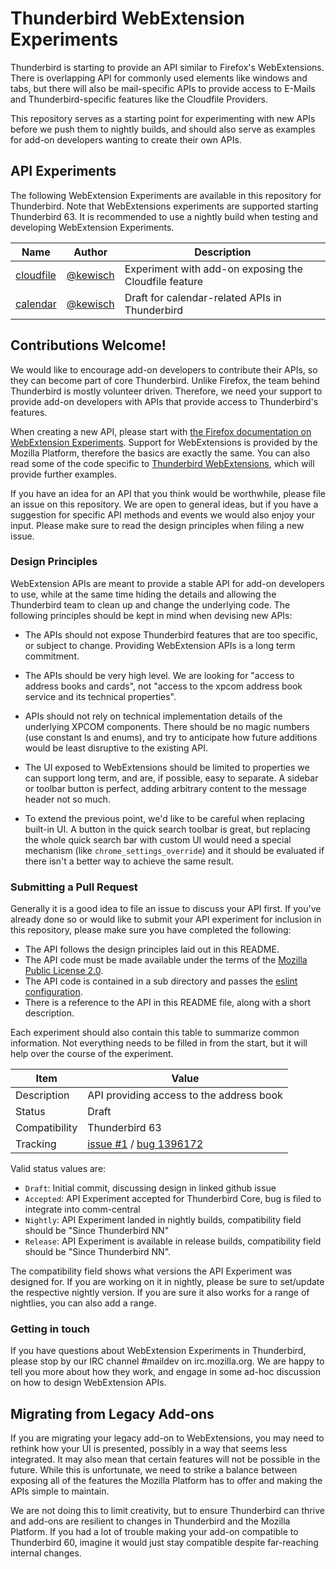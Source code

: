 Thunderbird WebExtension Experiments
====================================
Thunderbird is starting to provide an API similar to Firefox's WebExtensions. There is overlapping
API for commonly used elements like windows and tabs, but there will also be mail-specific APIs to
provide access to E-Mails and Thunderbird-specific features like the Cloudfile Providers.

This repository serves as a starting point for experimenting with new APIs before we push them to
nightly builds, and should also serve as examples for add-on developers wanting to create their own
APIs.

API Experiments
---------------
The following WebExtension Experiments are available in this repository for Thunderbird. Note that
WebExtensions experiments are supported starting Thunderbird 63. It is recommended to use a nightly
build when testing and developing WebExtension Experiments.

| Name                               | Author                                           | Description
| ---------------------------------- | ------------------------------------------------ | --------------
| [cloudfile](./cloudfile/)          | [@kewisch](https://github.com/kewisch/)          | Experiment with add-on exposing the Cloudfile feature
| [calendar](./calendar/)            | [@kewisch](https://github.com/kewisch/)          | Draft for calendar-related APIs in Thunderbird


Contributions Welcome!
----------------------
We would like to encourage add-on developers to contribute their APIs, so they can become part of
core Thunderbird. Unlike Firefox, the team behind Thunderbird is mostly volunteer driven. Therefore,
we need your support to provide add-on developers with APIs that provide access to Thunderbird's
features.

When creating a new API, please start with [the Firefox documentation on WebExtension
Experiments](https://webextensions-experiments.readthedocs.io/en/latest/). Support for WebExtensions
is provided by the Mozilla Platform, therefore the basics are exactly the same. You can also read
some of the code specific to [Thunderbird
WebExtensions](https://searchfox.org/comm-central/source/mail/components/extensions/), which will
provide further examples.

If you have an idea for an API that you think would be worthwhile, please file an issue on this
repository. We are open to general ideas, but if you have a suggestion for specific API methods and
events we would also enjoy your input. Please make sure to read the design principles when filing a
new issue.

### Design Principles
WebExtension APIs are meant to provide a stable API for add-on developers to use, while at the same
time hiding the details and allowing the Thunderbird team to clean up and change the underlying
code. The following principles should be kept in mind when devising new APIs:

* The APIs should not expose Thunderbird features that are too specific, or subject to change.
  Providing WebExtension APIs is a long term commitment.

* The APIs should be very high level. We are looking for "access to address books and cards", not
  "access to the xpcom address book service and its technical properties".

* APIs should not rely on technical implementation details of the underlying XPCOM components. There
  should be no magic numbers (use constant ls and enums), and try to anticipate how future additions
  would be least disruptive to the existing API.

* The UI exposed to WebExtensions should be limited to properties we can support long term, and are,
  if possible, easy to separate. A sidebar or toolbar button is perfect, adding arbitrary content to
  the message header not so much.

* To extend the previous point, we'd like to be careful when replacing built-in UI. A button in the
  quick search toolbar is great, but replacing the whole quick search bar with custom UI would need
  a special mechanism (like `chrome_settings_override`) and it should be evaluated if there isn't a
  better way to achieve the same result.

### Submitting a Pull Request
Generally it is a good idea to file an issue to discuss your API first. If you've already done so or
would like to submit your API experiment for inclusion in this repository, please make sure you have
completed the following:

* The API follows the design principles laid out in this README.
* The API code must be made available under the terms of the
  [Mozilla Public License 2.0](https://www.mozilla.org/en-US/MPL/2.0/).
* The API code is contained in a sub directory and passes the [eslint configuration](.eslintrc.js).
* There is a reference to the API in this README file, along with a short description.

Each experiment should also contain this table to summarize common information. Not everything needs
to be filled in from the start, but it will help over the course of the experiment.

| Item          | Value
| ------------- | --------
| Description   | API providing access to the address book
| Status        | Draft
| Compatibility | Thunderbird 63
| Tracking      | [issue #1](https://github.com/thundernest/tb-web-ext-experiments/issues/1) / [bug 1396172](https://bugzilla.mozilla.org/show_bug.cgi?id=1396172)

Valid status values are:
* `Draft`: Initial commit, discussing design in linked github issue
* `Accepted`: API Experiment accepted for Thunderbird Core, bug is filed to integrate into comm-central
* `Nightly`: API Experiment landed in nightly builds, compatibility field should be "Since Thunderbird NN"
* `Release`: API Experiment is available in release builds, compatibility field should be "Since Thunderbird NN".

The compatibility field shows what versions the API Experiment was designed for. If you are working
on it in nightly, please be sure to set/update the respective nightly version. If you are sure it
also works for a range of nightlies, you can also add a range.

### Getting in touch
If you have questions about WebExtension Experiments in Thunderbird, please stop by our IRC channel
#maildev on irc.mozilla.org. We are happy to tell you more about how they work, and engage in some
ad-hoc discussion on how to design WebExtension APIs.

Migrating from Legacy Add-ons
-----------------------------
If you are migrating your legacy add-on to WebExtensions, you may need to rethink how your UI is
presented, possibly in a way that seems less integrated. It may also mean that certain features will
not be possible in the future. While this is unfortunate, we need to strike a balance between
exposing all of the features the Mozilla Platform has to offer and making the APIs simple to
maintain.

We are not doing this to limit creativity, but to ensure Thunderbird can thrive and add-ons are
resilient to changes in Thunderbird and the Mozilla Platform. If you had a lot of trouble making
your add-on compatible to Thunderbird 60, imagine it would just stay compatible despite far-reaching
internal changes.
